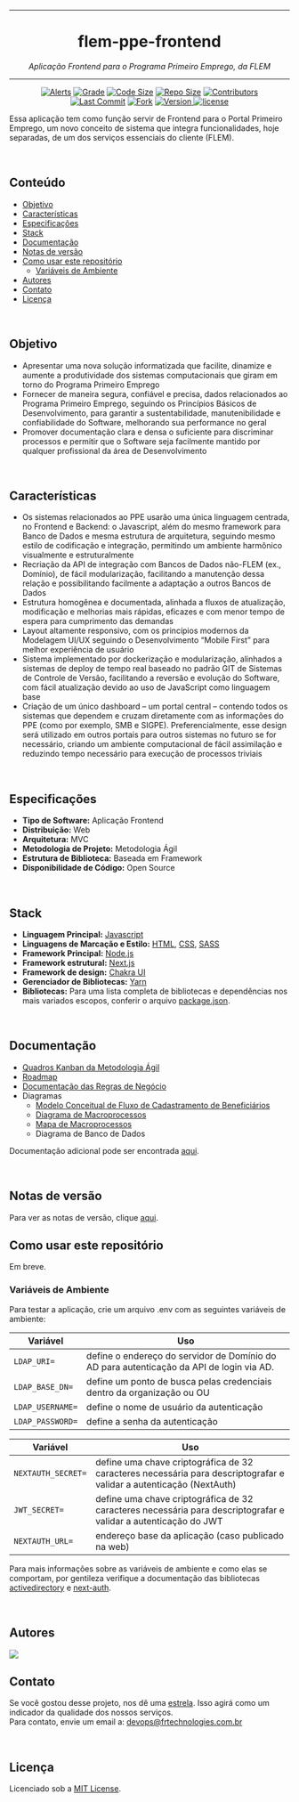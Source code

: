 <hr>
<h1 align="center">flem-ppe-frontend</h1>
<p align=center><i align="center">Aplicação Frontend para o Programa Primeiro Emprego, da FLEM</i></p>
<hr>

<div align="center">

<a href="">[![Alerts](https://img.shields.io/lgtm/alerts/github/frtechdev/flem-ppe-frontend)](https://github.com/frtechdev/flem-ppe-frontend) </a>
<a href="">[![Grade](https://img.shields.io/lgtm/grade/javascript/github/frtechdev/flem-ppe-frontend)](https://github.com/frtechdev/flem-ppe-frontend)</a>
<a href="">[![Code Size](https://img.shields.io/github/languages/code-size/frtechdev/flem-ppe-frontend)](https://github.com/frtechdev/flem-ppe-frontend)</a>
<a href="">[![Repo Size](https://img.shields.io/github/repo-size/frtechdev/flem-ppe-frontend)](https://github.com/frtechdev/flem-ppe-frontend)</a>
<a href="">[![Contributors](https://img.shields.io/github/contributors/frtechdev/flem-ppe-frontend)](https://github.com/frtechdev/flem-ppe-frontend/graphs/contributors)</a><br>
<a href="">[![Last Commit](https://img.shields.io/github/last-commit/frtechdev/flem-ppe-frontend)](https://github.com/frtechdev/flem-ppe-frontend/) </a>
<a href="">[![Fork](https://img.shields.io/github/forks/frtechdev/flem-ppe-frontend)](https://github.com/frtechdev/flem-ppe-frontend/fork) </a>
<a href="">![Version](https://img.shields.io/badge/version-0.0.3-005bff) </a>
<a href="">[![license](https://img.shields.io/github/license/frtechdev/flem-ppe-frontend)](https://github.com/frtechdev/flem-ppe-frontend/LICENSE)</a>
<br>

</div>

Essa aplicação tem como função servir de Frontend para o Portal Primeiro Emprego, um novo conceito de sistema que integra funcionalidades, hoje separadas, de um dos serviços essenciais do cliente (FLEM).

<br>

## Conteúdo

- [Objetivo](#objetivo)
- [Características](#características)
- [Especificações](#especificações)
- [Stack](#stack)
- [Documentação](#documentação)
- [Notas de versão](#notas-de-versão)
- [Como usar este repositório](#como-usar-este-repositório)
  - [Variáveis de Ambiente](#variáveis-de-ambiente)
- [Autores](#autores)
- [Contato](#contato)
- [Licença](#licença)

<br>

## Objetivo

- Apresentar uma nova solução informatizada que facilite, dinamize e aumente a produtividade dos sistemas computacionais que giram em torno do Programa Primeiro Emprego
- Fornecer de maneira segura, confiável e precisa, dados relacionados ao Programa Primeiro Emprego, seguindo os Princípios Básicos de Desenvolvimento, para garantir a sustentabilidade, manutenibilidade e confiabilidade do Software, melhorando sua performance no geral
- Promover documentação clara e densa o suficiente para discriminar processos e permitir que o Software seja facilmente mantido por qualquer profissional da área de Desenvolvimento

<br>

## Características

- Os sistemas relacionados ao PPE usarão uma única linguagem centrada, no Frontend e Backend: o Javascript, além do mesmo framework para Banco de Dados e mesma estrutura de arquitetura, seguindo mesmo estilo de codificação e integração, permitindo um ambiente harmônico visualmente e estruturalmente
- Recriação da API de integração com Bancos de Dados não-FLEM (ex., Domínio), de fácil modularização, facilitando a manutenção dessa relação e possibilitando facilmente a adaptação a outros Bancos de Dados
- Estrutura homogênea e documentada, alinhada a fluxos de atualização, modificação e melhorias mais rápidas, eficazes e com menor tempo de espera para cumprimento das demandas
- Layout altamente responsivo, com os princípios modernos da Modelagem UI/UX seguindo o Desenvolvimento “Mobile First” para melhor experiência de usuário
- Sistema implementado por dockerização e modularização, alinhados a sistemas de deploy de tempo real baseado no padrão GIT de Sistemas de Controle de Versão, facilitando a reversão e evolução do Software, com fácil atualização devido ao uso de JavaScript como linguagem base
- Criação de um único dashboard – um portal central – contendo todos os sistemas que dependem e cruzam diretamente com as informações do PPE (como por exemplo, SMB e SIGPE). Preferencialmente, esse design será utilizado em outros portais para outros sistemas no futuro se for necessário, criando um ambiente computacional de fácil assimilação e reduzindo tempo necessário para execução de processos triviais

<br>

## Especificações

- **Tipo de Software:** Aplicação Frontend
- **Distribuição:** Web
- **Arquitetura:** MVC
- **Metodologia de Projeto:** Metodologia Ágil
- **Estrutura de Biblioteca:** Baseada em Framework
- **Disponibilidade de Código:** Open Source

<br>

## Stack

- **Linguagem Principal:** [Javascript](https://developer.mozilla.org/pt-BR/docs/Web/JavaScript)
- **Linguagens de Marcação e Estilo:** [HTML](https://developer.mozilla.org/pt-BR/docs/Web/HTML), [CSS](https://developer.mozilla.org/pt-BR/docs/Web/CSS), [SASS](https://sass-lang.com/documentation)
- **Framework Principal:** [Node.js](https://nodejs.org/en/docs/)
- **Framework estrutural:** [Next.js](https://nextjs.org/docs/getting-started)
- **Framework de design:** [Chakra UI](https://chakra-ui.com/docs/getting-started)
- **Gerenciador de Bibliotecas:** [Yarn](https://yarnpkg.com/getting-started)
- **Bibliotecas:** Para uma lista completa de bibliotecas e dependências nos mais variados escopos, conferir o arquivo [package.json](https://github.com/frtechdev/flem-ppe-frontend/blob/master/package.json).

<br>

## Documentação

- [Quadros Kanban da Metodologia Ágil](https://frtechnologies.notion.site/Quadro-Kanban-c6994bfdb6ba4ab98434b805635d3fe7)
- [Roadmap](https://miro.com/app/board/uXjVOMzAe7s=/?invite_link_id=872842801580)
- [Documentação das Regras de Negócio](https://frtechnologies.notion.site/Documenta-o-de-Refer-ncia-das-Regras-de-Neg-cio-a66eae4edf5045e4b17e414647500c31)
- Diagramas
  - [Modelo Conceitual de Fluxo de Cadastramento de Beneficiários](https://miro.com/app/board/uXjVONgTB50=/?invite_link_id=986301656145)
  - [Diagrama de Macroprocessos](https://miro.com/app/board/uXjVOOJxdWc=/?invite_link_id=184583999527)
  - [Mapa de Macroprocessos](https://miro.com/app/board/uXjVOOroXvA=/?invite_link_id=576187018086)
  - Diagrama de Banco de Dados

Documentação adicional pode ser encontrada [aqui](https://frtechdev.github.io/flem-ppe-frontend/).

<br>

## Notas de versão

Para ver as notas de versão, clique [aqui](https://github.com/frtechdev/flem-ppe-frontend/blob/master/CHANGELOG.md).
<br>

## Como usar este repositório

Em breve.

### Variáveis de Ambiente

Para testar a aplicação, crie um arquivo .env com as seguintes variáveis de ambiente:

| Variável                 | Uso  |
| ------------------- | -------|
|`LDAP_URI=`          | define o endereço do servidor de Domínio do AD para autenticação da API de login via AD. |
|`LDAP_BASE_DN=`          | define um ponto de busca pelas credenciais dentro da organização ou OU |
|`LDAP_USERNAME=`          | define o nome de usuário da autenticação |
|`LDAP_PASSWORD=`          | define a senha da autenticação |

| Variável                 | Uso  |
| ------------------- | -------|
|`NEXTAUTH_SECRET=`          | define uma chave criptográfica de 32 caracteres necessária para descriptografar e validar a autenticação (NextAuth) |
|`JWT_SECRET=`          | define uma chave criptográfica de 32 caracteres necessária para descriptografar e validar a autenticação do JWT |
|`NEXTAUTH_URL=`          | endereço base da aplicação (caso publicado na web) |

Para mais informações sobre as variáveis de ambiente e como elas se comportam, por gentileza verifique a documentação das bibliotecas [activedirectory](https://www.npmjs.com/package/activedirectory) e [next-auth](https://www.npmjs.com/package/next-auth).

<br>

## Autores

<a href="https://github.com/frtechdev/flem-ppe-frontend/graphs/contributors">
  <img src="https://contrib.rocks/image?repo=frtechdev/flem-ppe-frontend" />
</a>

<br>

## Contato

Se você gostou desse projeto, nos dê uma <a href="https://github.com/frtechdev/flem-ppe-frontend" data-icon="octicon-star" aria-label="Star frtechdev/flem-ppe-frontend on GitHub">estrela</a>. Isso agirá como um indicador da qualidade dos nossos serviços. <br>
Para contato, envie um email a: <a href="mailto:devops@frtechnologies.com.br">devops@frtechnologies.com.br</a>

<br>

## Licença

Licenciado sob a [MIT License](https://github.com/frtechdev/flem-ppe-frontend/blob/main/LICENSE).
